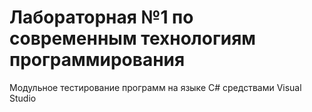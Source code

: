 # Лабораторная №1 по современным технологиям программирования

Модульное тестирование программ на языке С# средствами Visual Studio

